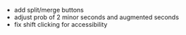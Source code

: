 - add split/merge buttons
- adjust prob of 2 minor seconds and augmented seconds
- fix shift clicking for accessibility
